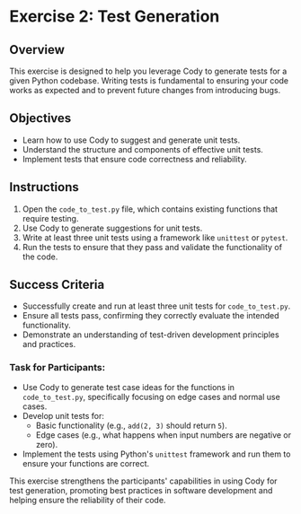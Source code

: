 # Exercise 2: Test Generation

## Overview
This exercise is designed to help you leverage Cody to generate tests for a given Python codebase. Writing tests is fundamental to ensuring your code works as expected and to prevent future changes from introducing bugs.

## Objectives
- Learn how to use Cody to suggest and generate unit tests.
- Understand the structure and components of effective unit tests.
- Implement tests that ensure code correctness and reliability.

## Instructions
1. Open the `code_to_test.py` file, which contains existing functions that require testing.
2. Use Cody to generate suggestions for unit tests.
3. Write at least three unit tests using a framework like `unittest` or `pytest`.
4. Run the tests to ensure that they pass and validate the functionality of the code.

## Success Criteria
- Successfully create and run at least three unit tests for `code_to_test.py`.
- Ensure all tests pass, confirming they correctly evaluate the intended functionality.
- Demonstrate an understanding of test-driven development principles and practices.

### Task for Participants:
- Use Cody to generate test case ideas for the functions in `code_to_test.py`, specifically focusing on edge cases and normal use cases.
- Develop unit tests for:
  - Basic functionality (e.g., `add(2, 3)` should return `5`).
  - Edge cases (e.g., what happens when input numbers are negative or zero).
- Implement the tests using Python's `unittest` framework and run them to ensure your functions are correct.

This exercise strengthens the participants' capabilities in using Cody for test generation, promoting best practices in software development and helping ensure the reliability of their code.